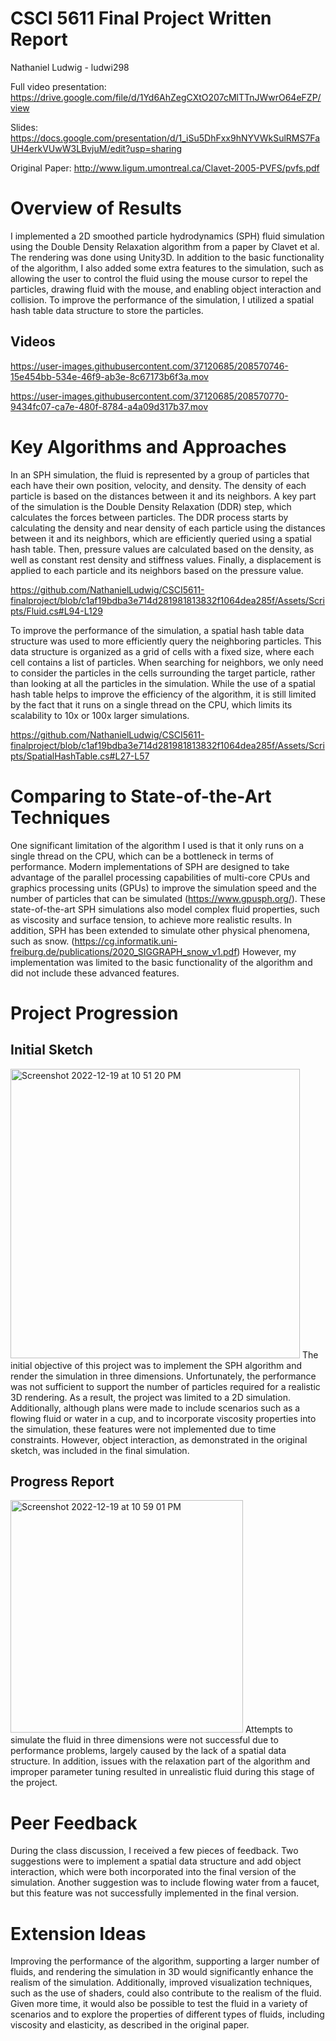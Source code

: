 # CSCI 5611 Final Project Written Report
Nathaniel Ludwig - ludwi298

Full video presentation: https://drive.google.com/file/d/1Yd6AhZegCXtO207cMlTTnJWwrO64eFZP/view

Slides: https://docs.google.com/presentation/d/1_iSu5DhFxx9hNYVWkSulRMS7FaUH4erkVUwW3LBvjuM/edit?usp=sharing

Original Paper: http://www.ligum.umontreal.ca/Clavet-2005-PVFS/pvfs.pdf

# Overview of Results

I implemented a 2D smoothed particle hydrodynamics (SPH) fluid simulation using the Double Density Relaxation algorithm from a paper by Clavet et al. The rendering was done using Unity3D. In addition to the basic functionality of the algorithm, I also added some extra features to the simulation, such as allowing the user to control the fluid using the mouse cursor to repel the particles, drawing fluid with the mouse, and enabling object interaction and collision. To improve the performance of the simulation, I utilized a spatial hash table data structure to store the particles.

## Videos
https://user-images.githubusercontent.com/37120685/208570746-15e454bb-534e-46f9-ab3e-8c67173b6f3a.mov

https://user-images.githubusercontent.com/37120685/208570770-9434fc07-ca7e-480f-8784-a4a09d317b37.mov

# Key Algorithms and Approaches

In an SPH simulation, the fluid is represented by a group of particles that each have their own position, velocity, and density. The density of each particle is based on the distances between it and its neighbors. A key part of the simulation is the Double Density Relaxation (DDR) step, which calculates the forces between particles. The DDR process starts by calculating the density and near density of each particle using the distances between it and its neighbors, which are efficiently queried using a spatial hash table. Then, pressure values are calculated based on the density, as well as constant rest density and stiffness values. Finally, a displacement is applied to each particle and its neighbors based on the pressure value.

https://github.com/NathanielLudwig/CSCI5611-finalproject/blob/c1af19bdba3e714d281981813832f1064dea285f/Assets/Scripts/Fluid.cs#L94-L129

To improve the performance of the simulation, a spatial hash table data structure was used to more efficiently query the neighboring particles. This data structure is organized as a grid of cells with a fixed size, where each cell contains a list of particles. When searching for neighbors, we only need to consider the particles in the cells surrounding the target particle, rather than looking at all the particles in the simulation. While the use of a spatial hash table helps to improve the efficiency of the algorithm, it is still limited by the fact that it runs on a single thread on the CPU, which limits its scalability to 10x or 100x larger simulations.

https://github.com/NathanielLudwig/CSCI5611-finalproject/blob/c1af19bdba3e714d281981813832f1064dea285f/Assets/Scripts/SpatialHashTable.cs#L27-L57

# Comparing to State-of-the-Art Techniques

One significant limitation of the algorithm I used is that it only runs on a single thread on the CPU, which can be a bottleneck in terms of performance. Modern implementations of SPH are designed to take advantage of the parallel processing capabilities of multi-core CPUs and graphics processing units (GPUs) to improve the simulation speed and the number of particles that can be simulated (https://www.gpusph.org/). These state-of-the-art SPH simulations also model complex fluid properties, such as viscosity and surface tension, to achieve more realistic results. In addition, SPH has been extended to simulate other physical phenomena, such as snow. (https://cg.informatik.uni-freiburg.de/publications/2020_SIGGRAPH_snow_v1.pdf) However, my implementation was limited to the basic functionality of the algorithm and did not include these advanced features.

# Project Progression

## Initial Sketch
<img width="463" alt="Screenshot 2022-12-19 at 10 51 20 PM" src="https://user-images.githubusercontent.com/37120685/208586435-fa3c5690-9ee5-4b1e-ac02-e9b9b6719873.png">
The initial objective of this project was to implement the SPH algorithm and render the simulation in three dimensions. Unfortunately, the performance was not sufficient to support the number of particles required for a realistic 3D rendering. As a result, the project was limited to a 2D simulation. Additionally, although plans were made to include scenarios such as a flowing fluid or water in a cup, and to incorporate viscosity properties into the simulation, these features were not implemented due to time constraints. However, object interaction, as demonstrated in the original sketch, was included in the final simulation.

## Progress Report
<img width="372" alt="Screenshot 2022-12-19 at 10 59 01 PM" src="https://user-images.githubusercontent.com/37120685/208587409-c671e6bf-5127-42bc-acc9-07b984fcf7df.png">
Attempts to simulate the fluid in three dimensions were not successful due to performance problems, largely caused by the lack of a spatial data structure. In addition, issues with the relaxation part of the algorithm and improper parameter tuning resulted in unrealistic fluid during this stage of the project.

# Peer Feedback

During the class discussion, I received a few pieces of feedback. Two suggestions were to implement a spatial data structure and add object interaction, which were both incorporated into the final version of the simulation. Another suggestion was to include flowing water from a faucet, but this feature was not successfully implemented in the final version.

# Extension Ideas

Improving the performance of the algorithm, supporting a larger number of fluids, and rendering the simulation in 3D would significantly enhance the realism of the simulation. Additionally, improved visualization techniques, such as the use of shaders, could also contribute to the realism of the fluid. Given more time, it would also be possible to test the fluid in a variety of scenarios and to explore the properties of different types of fluids, including viscosity and elasticity, as described in the original paper.





